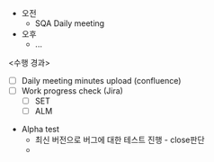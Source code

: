 - 오전
	- SQA Daily meeting
- 오후
	- ...

<수행 경과>
- [ ] Daily meeting minutes upload (confluence)
- [ ] Work progress check (Jira)
	- [ ] SET
	- [ ] ALM

- Alpha test
	- 최신 버전으로 버그에 대한 테스트 진행 - close판단
	- 